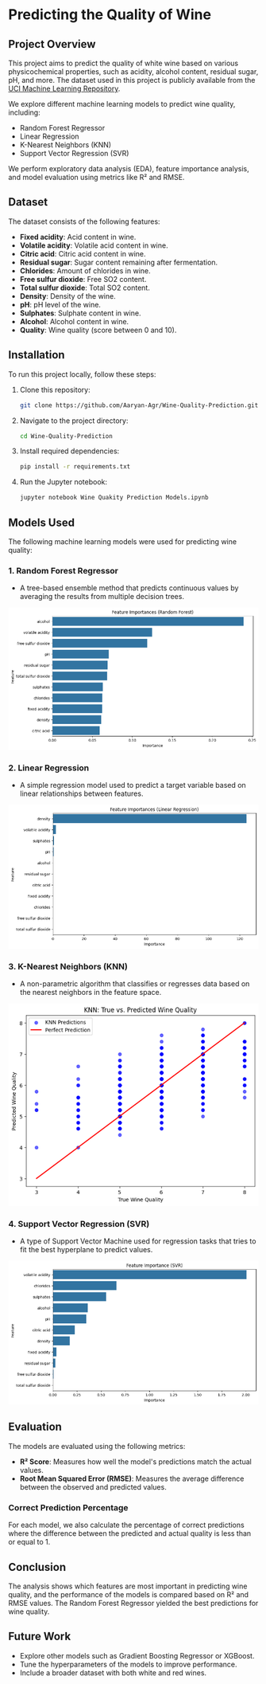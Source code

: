 # Predicting the Quality of Wine

## Project Overview

This project aims to predict the quality of white wine based on various physicochemical properties, such as acidity, alcohol content, residual sugar, pH, and more. The dataset used in this project is publicly available from the [UCI Machine Learning Repository](https://archive.ics.uci.edu/ml/machine-learning-databases/wine-quality/winequality-white.csv).

We explore different machine learning models to predict wine quality, including:
- Random Forest Regressor
- Linear Regression
- K-Nearest Neighbors (KNN)
- Support Vector Regression (SVR)

We perform exploratory data analysis (EDA), feature importance analysis, and model evaluation using metrics like R² and RMSE.

## Dataset

The dataset consists of the following features:
- **Fixed acidity**: Acid content in wine.
- **Volatile acidity**: Volatile acid content in wine.
- **Citric acid**: Citric acid content in wine.
- **Residual sugar**: Sugar content remaining after fermentation.
- **Chlorides**: Amount of chlorides in wine.
- **Free sulfur dioxide**: Free SO2 content.
- **Total sulfur dioxide**: Total SO2 content.
- **Density**: Density of the wine.
- **pH**: pH level of the wine.
- **Sulphates**: Sulphate content in wine.
- **Alcohol**: Alcohol content in wine.
- **Quality**: Wine quality (score between 0 and 10).

## Installation

To run this project locally, follow these steps:

1. Clone this repository:
    ```bash
    git clone https://github.com/Aaryan-Agr/Wine-Quality-Prediction.git
    ```
   
2. Navigate to the project directory:
    ```bash
    cd Wine-Quality-Prediction
    ```

3. Install required dependencies:
    ```bash
    pip install -r requirements.txt
    ```

4. Run the Jupyter notebook:
    ```bash
    jupyter notebook Wine Quakity Prediction Models.ipynb
    ```

## Models Used

The following machine learning models were used for predicting wine quality:

### 1. **Random Forest Regressor**
   - A tree-based ensemble method that predicts continuous values by averaging the results from multiple decision trees.

   ![Random Forest Feature Importance](images/feature_importance_rfr.png)

### 2. **Linear Regression**
   - A simple regression model used to predict a target variable based on linear relationships between features.

   ![Linear Regression Feature Importance](images/feature_importance_lr.png)

### 3. **K-Nearest Neighbors (KNN)**
   - A non-parametric algorithm that classifies or regresses data based on the nearest neighbors in the feature space.

   ![True vs Predicted (KNN)](images/true_vs_predicted_knn.png)

### 4. **Support Vector Regression (SVR)**
   - A type of Support Vector Machine used for regression tasks that tries to fit the best hyperplane to predict values.

   ![SVR Feature Importance](images/feature_importance_svr.png)

## Evaluation

The models are evaluated using the following metrics:

- **R² Score**: Measures how well the model's predictions match the actual values.
- **Root Mean Squared Error (RMSE)**: Measures the average difference between the observed and predicted values.

### Correct Prediction Percentage

For each model, we also calculate the percentage of correct predictions where the difference between the predicted and actual quality is less than or equal to 1.

## Conclusion

The analysis shows which features are most important in predicting wine quality, and the performance of the models is compared based on R² and RMSE values. The Random Forest Regressor yielded the best predictions for wine quality.

## Future Work

- Explore other models such as Gradient Boosting Regressor or XGBoost.
- Tune the hyperparameters of the models to improve performance.
- Include a broader dataset with both white and red wines.
